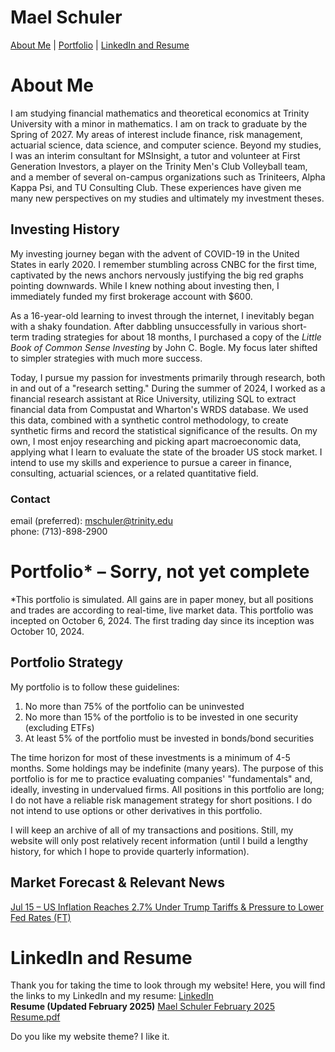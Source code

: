 # Mael Schuler
[About Me](#about-me) | 
[Portfolio](#portfolio) | 
[LinkedIn and Resume](#linkedin-and-resume)

# About Me
I am studying financial mathematics and theoretical economics at Trinity University with a minor in mathematics. I am on track to graduate by the Spring of 2027. My areas of interest include finance, risk management, actuarial science, data science, and computer science. Beyond my studies, I was an interim consultant for MSInsight, a tutor and volunteer at First Generation Investors, a player on the Trinity Men's Club Volleyball team, and a member of several on-campus organizations such as Triniteers, Alpha Kappa Psi, and TU Consulting Club. These experiences have given me many new perspectives on my studies and ultimately my investment theses.

## Investing History
My investing journey began with the advent of COVID-19 in the United States in early 2020. I remember stumbling across CNBC for the first time, captivated by the news anchors nervously justifying the big red graphs pointing downwards. While I knew nothing about investing then, I immediately funded my first brokerage account with $600. 

As a 16-year-old learning to invest through the internet, I inevitably began with a shaky foundation. After dabbling unsuccessfully in various short-term trading strategies for about 18 months, I purchased a copy of the _Little Book of Common Sense Investing_ by John C. Bogle. My focus later shifted to simpler strategies with much more success.

Today, I pursue my passion for investments primarily through research, both in and out of a "research setting." During the summer of 2024, I worked as a financial research assistant at Rice University, utilizing SQL to extract financial data from Compustat and Wharton's WRDS database. We used this data, combined with a synthetic control methodology, to create synthetic firms and record the statistical significance of the results. On my own, I most enjoy researching and picking apart macroeconomic data, applying what I learn to evaluate the state of the broader US stock market. I intend to use my skills and experience to pursue a career in finance, consulting, actuarial sciences, or a related quantitative field.

### Contact
email (preferred): mschuler@trinity.edu  
phone: (713)-898-2900

# Portfolio* – Sorry, not yet complete
*This portfolio is simulated. All gains are in paper money, but all positions and trades are according to real-time, live market data. This portfolio was incepted on October 6, 2024. The first trading day since its inception was October 10, 2024.

## Portfolio Strategy
My portfolio is to follow these guidelines:
1. No more than 75% of the portfolio can be uninvested
2. No more than 15% of the portfolio is to be invested in one security (excluding ETFs)
3. At least 5% of the portfolio must be invested in bonds/bond securities

The time horizon for most of these investments is a minimum of 4-5 months. Some holdings may be indefinite (many years). The purpose of this portfolio is for me to practice evaluating companies' "fundamentals" and, ideally, investing in undervalued firms. All positions in this portfolio are long; I do not have a reliable risk management strategy for short positions. I do not intend to use options or other derivatives in this portfolio.

I will keep an archive of all of my transactions and positions. Still, my website will only post relatively recent information (until I build a lengthy history, for which I hope to provide quarterly information).


## Market Forecast & Relevant News

[Jul 15 – US Inflation Reaches 2.7% Under Trump Tariffs & Pressure to Lower Fed Rates (FT)](https://www.ft.com/content/65b1fb44-6391-4f74-82db-2d7eb6aaafa9)


# LinkedIn and Resume
Thank you for taking the time to look through my website! Here, you will find the links to my LinkedIn and my resume:
[LinkedIn](https://www.linkedin.com/in/maelschuler/)  
**Resume (Updated February 2025)** [Mael Schuler February 2025 Resume.pdf](https://github.com/maelschuler/maelschuler.github.io/blob/0fd0795c3bd0630d08d19bbeeae5ffb3234440fd/Mael%20Schuler%20February%202025%20Resume.pdf)

Do you like my website theme? I like it.
